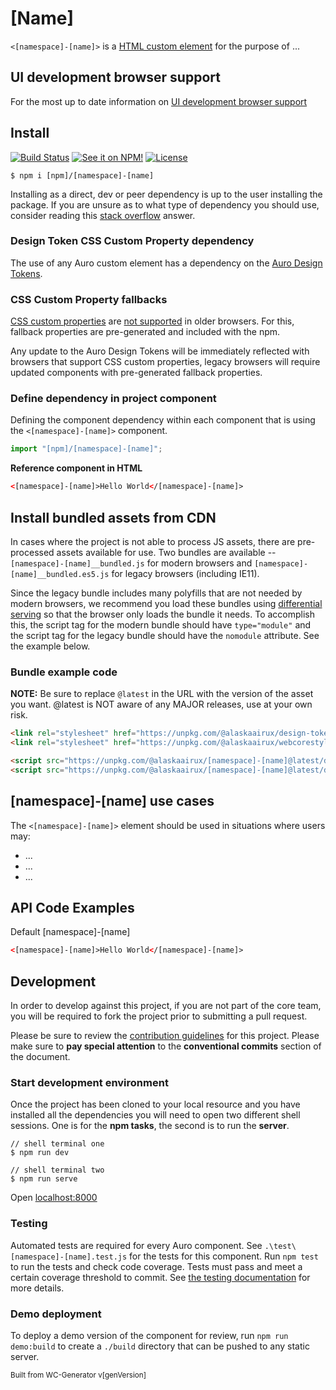 # [Name]

`<[namespace]-[name]>` is a [HTML custom element](https://developer.mozilla.org/en-US/docs/Web/Web_Components/Using_custom_elements) for the purpose of ...

## UI development browser support

For the most up to date information on [UI development browser support](https://auro.alaskaair.com/support/browsersSupport)

## Install

[![Build Status](https://img.shields.io/github/workflow/status/AlaskaAirlines/[namespace]-[name]/Test%20and%20publish?branch=master&style=for-the-badge)](https://github.com/AlaskaAirlines/[namespace]-[name]/actions?query=workflow%3A%22test+and+publish%22)
[![See it on NPM!](https://img.shields.io/npm/v/[npm]/[namespace]-[name]?style=for-the-badge&color=orange)](https://www.npmjs.com/package/[npm]/[namespace]-[name])
[![License](https://img.shields.io/npm/l/[npm]/[namespace]-[name]?color=blue&style=for-the-badge)](https://www.apache.org/licenses/LICENSE-2.0)

```shell
$ npm i [npm]/[namespace]-[name]
```

Installing as a direct, dev or peer dependency is up to the user installing the package. If you are unsure as to what type of dependency you should use, consider reading this [stack overflow](https://stackoverflow.com/questions/18875674/whats-the-difference-between-dependencies-devdependencies-and-peerdependencies) answer.

### Design Token CSS Custom Property dependency

The use of any Auro custom element has a dependency on the [Auro Design Tokens](https://auro.alaskaair.com/getting-started/developers/design-tokens).

### CSS Custom Property fallbacks

[CSS custom properties](https://developer.mozilla.org/en-US/docs/Web/CSS/Using_CSS_custom_properties) are [not supported](https://auro.alaskaair.com/support/custom-properties) in older browsers. For this, fallback properties are pre-generated and included with the npm.

Any update to the Auro Design Tokens will be immediately reflected with browsers that support CSS custom properties, legacy browsers will require updated components with pre-generated fallback properties.

### Define dependency in project component

Defining the component dependency within each component that is using the `<[namespace]-[name]>` component.

```javascript
import "[npm]/[namespace]-[name]";
```

**Reference component in HTML**

```html
<[namespace]-[name]>Hello World</[namespace]-[name]>
```

## Install bundled assets from CDN

In cases where the project is not able to process JS assets, there are pre-processed assets available for use. Two bundles are available -- `[namespace]-[name]__bundled.js` for modern browsers and `[namespace]-[name]__bundled.es5.js` for legacy browsers (including IE11).

Since the legacy bundle includes many polyfills that are not needed by modern browsers, we recommend you load these bundles using [differential serving](https://philipwalton.com/articles/deploying-es2015-code-in-production-today/) so that the browser only loads the bundle it needs. To accomplish this, the script tag for the modern bundle should have `type="module"` and the script tag for the legacy bundle should have the `nomodule` attribute. See the example below.

### Bundle example code

**NOTE:** Be sure to replace `@latest` in the URL with the version of the asset you want. @latest is NOT aware of any MAJOR releases, use at your own risk.

```html
<link rel="stylesheet" href="https://unpkg.com/@alaskaairux/design-tokens@latest/dist/tokens/CSSCustomProperties.css" />
<link rel="stylesheet" href="https://unpkg.com/@alaskaairux/webcorestylesheets@latest/dist/bundled/essentials.css" />

<script src="https://unpkg.com/@alaskaairux/[namespace]-[name]@latest/dist/[namespace]-[name]__bundled.js" type="module"></script>
<script src="https://unpkg.com/@alaskaairux/[namespace]-[name]@latest/dist/[namespace]-[name]__bundled.es5.js" nomodule></script>
```

## [namespace]-[name] use cases

The `<[namespace]-[name]>` element should be used in situations where users may:

* ...
* ...
* ...

## API Code Examples

Default [namespace]-[name]

```html
<[namespace]-[name]>Hello World</[namespace]-[name]>
```

## Development

In order to develop against this project, if you are not part of the core team, you will be required to fork the project prior to submitting a pull request.

Please be sure to review the [contribution guidelines](https://auro.alaskaair.com/getting-started/developers/contributing) for this project. Please make sure to **pay special attention** to the **conventional commits** section of the document.

### Start development environment

Once the project has been cloned to your local resource and you have installed all the dependencies you will need to open two different shell sessions. One is for the **npm tasks**, the second is to run the **server**.

```shell
// shell terminal one
$ npm run dev

// shell terminal two
$ npm run serve
```

Open [localhost:8000](http://localhost:8000/)

### Testing
Automated tests are required for every Auro component. See `.\test\[namespace]-[name].test.js` for the tests for this component. Run `npm test` to run the tests and check code coverage. Tests must pass and meet a certain coverage threshold to commit. See [the testing documentation](https://auro.alaskaair.com/support/tests) for more details.

### Demo deployment

To deploy a demo version of the component for review, run `npm run demo:build` to create a `./build` directory that can be pushed to any static server.

<small>Built from WC-Generator v[genVersion]</small>
